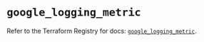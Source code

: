 # `google_logging_metric`

Refer to the Terraform Registry for docs: [`google_logging_metric`](https://registry.terraform.io/providers/hashicorp/google-beta/6.43.0/docs/resources/google_logging_metric).
